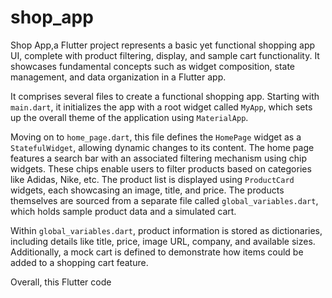 # shop_app

Shop App,a Flutter project represents a basic yet functional shopping app UI, complete with product filtering, display, and sample cart functionality. It showcases fundamental concepts such as widget composition, state management, and data organization in a Flutter app.

It comprises several files to create a functional shopping app. Starting with `main.dart`, it initializes the app with a root widget called `MyApp`, which sets up the overall theme of the application using `MaterialApp`. 

Moving on to `home_page.dart`, this file defines the `HomePage` widget as a `StatefulWidget`, allowing dynamic changes to its content. The home page features a search bar with an associated filtering mechanism using chip widgets. These chips enable users to filter products based on categories like Adidas, Nike, etc. The product list is displayed using `ProductCard` widgets, each showcasing an image, title, and price. The products themselves are sourced from a separate file called `global_variables.dart`, which holds sample product data and a simulated cart.

Within `global_variables.dart`, product information is stored as dictionaries, including details like title, price, image URL, company, and available sizes. Additionally, a mock cart is defined to demonstrate how items could be added to a shopping cart feature.

Overall, this Flutter code 